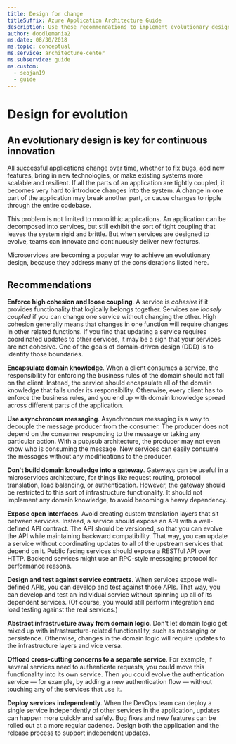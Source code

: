 ```yaml
---
title: Design for change
titleSuffix: Azure Application Architecture Guide
description: Use these recommendations to implement evolutionary design, which is key for continuous innovation. Microservices helps achieve an evolutionary design.
author: doodlemania2
ms.date: 08/30/2018
ms.topic: conceptual
ms.service: architecture-center
ms.subservice: guide
ms.custom:
  - seojan19
  - guide
---
```


# Design for evolution

## An evolutionary design is key for continuous innovation

All successful applications change over time, whether to fix bugs, add new features, bring in new technologies, or make existing systems more scalable and resilient. If all the parts of an application are tightly coupled, it becomes very hard to introduce changes into the system. A change in one part of the application may break another part, or cause changes to ripple through the entire codebase.

This problem is not limited to monolithic applications. An application can be decomposed into services, but still exhibit the sort of tight coupling that leaves the system rigid and brittle. But when services are designed to evolve, teams can innovate and continuously deliver new features.

Microservices are becoming a popular way to achieve an evolutionary design, because they address many of the considerations listed here.

## Recommendations

**Enforce high cohesion and loose coupling**. A service is *cohesive* if it provides functionality that logically belongs together. Services are *loosely coupled* if you can change one service without changing the other. High cohesion generally means that changes in one function will require changes in other related functions. If you find that updating a service requires coordinated updates to other services, it may be a sign that your services are not cohesive. One of the goals of domain-driven design (DDD) is to identify those boundaries.

**Encapsulate domain knowledge**. When a client consumes a service, the responsibility for enforcing the business rules of the domain should not fall on the client. Instead, the service should encapsulate all of the domain knowledge that falls under its responsibility. Otherwise, every client has to enforce the business rules, and you end up with domain knowledge spread across different parts of the application.

**Use asynchronous messaging**. Asynchronous messaging is a way to decouple the message producer from the consumer. The producer does not depend on the consumer responding to the message or taking any particular action. With a pub/sub architecture, the producer may not even know who is consuming the message. New services can easily consume the messages without any modifications to the producer.

**Don't build domain knowledge into a gateway**. Gateways can be useful in a microservices architecture, for things like request routing, protocol translation, load balancing, or authentication. However, the gateway should be restricted to this sort of infrastructure functionality. It should not implement any domain knowledge, to avoid becoming a heavy dependency.

**Expose open interfaces**. Avoid creating custom translation layers that sit between services. Instead, a service should expose an API with a well-defined API contract. The API should be versioned, so that you can evolve the API while maintaining backward compatibility. That way, you can update a service without coordinating updates to all of the upstream services that depend on it. Public facing services should expose a RESTful API over HTTP. Backend services might use an RPC-style messaging protocol for performance reasons.

**Design and test against service contracts**. When services expose well-defined APIs, you can develop and test against those APIs. That way, you can develop and test an individual service without spinning up all of its dependent services. (Of course, you would still perform integration and load testing against the real services.)

**Abstract infrastructure away from domain logic**. Don't let domain logic get mixed up with infrastructure-related functionality, such as messaging or persistence. Otherwise, changes in the domain logic will require updates to the infrastructure layers and vice versa.

**Offload cross-cutting concerns to a separate service**. For example, if several services need to authenticate requests, you could move this functionality into its own service. Then you could evolve the authentication service &mdash; for example, by adding a new authentication flow &mdash; without touching any of the services that use it.

**Deploy services independently**. When the DevOps team can deploy a single service independently of other services in the application, updates can happen more quickly and safely. Bug fixes and new features can be rolled out at a more regular cadence. Design both the application and the release process to support independent updates.

